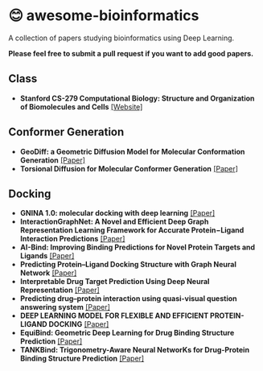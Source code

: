# :blush: awesome-bioinformatics

A collection of papers studying bioinformatics using Deep Learning.

**Please feel free to submit a pull request if you want to add good papers.**

Class
----------

* **Stanford CS-279 Computational Biology: Structure and Organization of Biomolecules and Cells** [[Website]](https://web.stanford.edu/class/cs279/index)

Conformer Generation
----------

* **GeoDiff: a Geometric Diffusion Model for Molecular Conformation Generation** [[Paper]](https://arxiv.org/abs/2203.02923)
* **Torsional Diffusion for Molecular Conformer Generation** [[Paper]](https://arxiv.org/abs/2206.01729)


Docking
----------

* **GNINA 1.0: molecular docking with deep learning** [[Paper]](https://jcheminf.biomedcentral.com/articles/10.1186/s13321-021-00522-2)
* **InteractionGraphNet: A Novel and Efficient Deep Graph Representation Learning Framework for Accurate Protein−Ligand Interaction Predictions** [[Paper]](https://pubs.acs.org/doi/full/10.1021/acs.jmedchem.1c01830)
* **AI-Bind: Improving Binding Predictions for Novel Protein Targets and Ligands** [[Paper]](https://arxiv.org/abs/2112.13168)
* **Predicting Protein–Ligand Docking Structure with Graph Neural Network** [[Paper]](https://pubs.acs.org/doi/10.1021/acs.jcim.2c00127)
* **Interpretable Drug Target Prediction Using Deep Neural Representation** [[Paper]](https://www.ijcai.org/proceedings/2018/468)
* **Predicting drug–protein interaction using quasi-visual question answering system** [[Paper]](https://www.nature.com/articles/s42256-020-0152-y)
* **DEEP LEARNING MODEL FOR FLEXIBLE AND EFFICIENT PROTEIN-LIGAND DOCKING** [[Paper]](https://openreview.net/forum?id=WNwsnE81meC)
* **EquiBind: Geometric Deep Learning for Drug Binding Structure Prediction**  [[Paper]](https://arxiv.org/abs/2202.05146)
* **TANKBind: Trigonometry-Aware Neural NetworKs for Drug-Protein Binding Structure Prediction** [[Paper]](https://www.biorxiv.org/content/10.1101/2022.06.06.495043v1)

